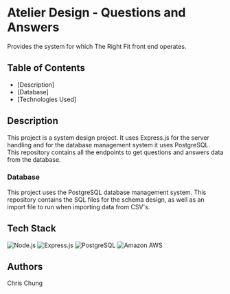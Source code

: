 # Atelier Design - Questions and Answers

Provides the system for which The Right Fit front end operates.

## Table of Contents
- [Description]
- [Database]
- [Technologies Used]

## Description

This project is a system design project. It uses Express.js for the server handling and for the database management system it uses PostgreSQL.
This repository contains all the endpoints to get questions and answers data from the database.

### Database

This project uses the PostgreSQL database management system. This repository contains the SQL files for the schema design, as well as an import file to run when importing data from CSV's.

## Tech Stack

![Node.js][NodeIcon]
![Express.js][ExpressIcon]
![PostgreSQL][PostgresIcon]
![Amazon AWS][AWSIcon]

## Authors

Chris Chung

[NodeIcon]: https://img.shields.io/badge/Node.js-339933?style=for-the-badge&logo=nodedotjs&logoColor=white "Node.js"
[ExpressIcon]: https://img.shields.io/badge/Express.js-000000?style=for-the-badge&logo=express&logoColor=white "Express"
[PostgresIcon]: https://img.shields.io/badge/PostgreSQL-316192?style=for-the-badge&logo=postgresql&logoColor=white "Postgres"
[AWSIcon]: https://img.shields.io/badge/Amazon_AWS-FF9900?style=for-the-badge&logo=amazonaws&logoColor=white "Amazon AWS"




